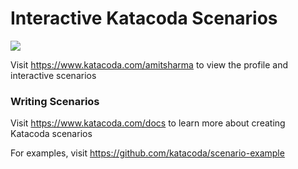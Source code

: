 # Interactive Katacoda Scenarios

[![](http://shields.katacoda.com/katacoda/amitsharma/count.svg)](https://www.katacoda.com/amitsharma "Get your profile on Katacoda.com")

Visit https://www.katacoda.com/amitsharma to view the profile and interactive scenarios

### Writing Scenarios
Visit https://www.katacoda.com/docs to learn more about creating Katacoda scenarios

For examples, visit https://github.com/katacoda/scenario-example
